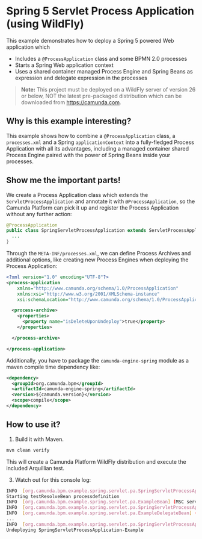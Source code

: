 # Spring 5 Servlet Process Application (using WildFly)

This example demonstrates how to deploy a Spring 5 powered Web application which

  * Includes a `@ProcessApplication` class and some BPMN 2.0 processes
  * Starts a Spring Web application context
  * Uses a shared container managed Process Engine and Spring Beans as expression and delegate
    expression in the processes

> **Note:** This project must be deployed on a WildFly server of version 26 or below, 
> NOT the latest pre-packaged distribution which can be downloaded from https://camunda.com.

## Why is this example interesting?

This example shows how to combine a `@ProcessApplication` class, a `processes.xml` and a Spring
`applicationContext` into a fully-fledged Process Application with all its advantages, including a
managed container shared Process Engine paired with the power of Spring Beans inside your processes.

## Show me the important parts!

We create a Process Application class which extends the `ServletProcessApplication` and annotate
it with `@ProcessApplication`, so the Camunda Platform can pick it up and register the Process 
Application without any further action:

```java
@ProcessApplication
public class SpringServletProcessApplication extends ServletProcessApplication {
  ...
}
```

Through the `META-INF/processes.xml`, we can define Process Archives and additional options, like
creating new Process Engines when deploying the Process Application:

```xml
<?xml version="1.0" encoding="UTF-8"?>
<process-application
    xmlns="http://www.camunda.org/schema/1.0/ProcessApplication"
    xmlns:xsi="http://www.w3.org/2001/XMLSchema-instance"
    xsi:schemaLocation="http://www.camunda.org/schema/1.0/ProcessApplication http://www.camunda.org/schema/1.0/ProcessApplication ">

  <process-archive>
    <properties>
      <property name="isDeleteUponUndeploy">true</property>
    </properties>

  </process-archive>

</process-application>
```

Additionally, you have to package the `camunda-engine-spring` module as a maven compile time 
dependency like:

```xml
<dependency>
  <groupId>org.camunda.bpm</groupId>
  <artifactId>camunda-engine-spring</artifactId>
  <version>${camunda.version}</version>
  <scope>compile</scope>
</dependency>
```

## How to use it?

1. Build it with Maven.

```bash
mvn clean verify
```

This will create a Camunda Platform WildFly distribution and execute the included Arquillian test.

3. Watch out for this console log:

```bash
INFO  [org.camunda.bpm.example.spring.servlet.pa.SpringServletProcessApplication] (MSC service thread 1-5) Invoking @PostDeploy annotation in org.camunda.bpm.example.spring.servlet.pa.SpringServletProcessApplication
Starting testResolveBean processdefinition
INFO  [org.camunda.bpm.example.spring.servlet.pa.ExampleBean] (MSC service thread 1-5) org.camunda.bpm.example.spring.servlet.pa.ExampleBean is currently invoked.
INFO  [org.camunda.bpm.example.spring.servlet.pa.SpringServletProcessApplication] (MSC service thread 1-5) Starting testResolveBeanFromJobExecutor processdefinition
INFO  [org.camunda.bpm.example.spring.servlet.pa.ExampleDelegateBean] (pool-10-thread-7) org.camunda.bpm.example.spring.servlet.pa.ExampleDelegateBean is currently invoked.
...
INFO  [org.camunda.bpm.example.spring.servlet.pa.SpringServletProcessApplication] (MSC service thread 1-1) Invoking @PreUndeploy annotation in org.camunda.bpm.example.spring.servlet.pa.SpringServletProcessApplication
Undeploying SpringServletProcessApplication-Example
```
